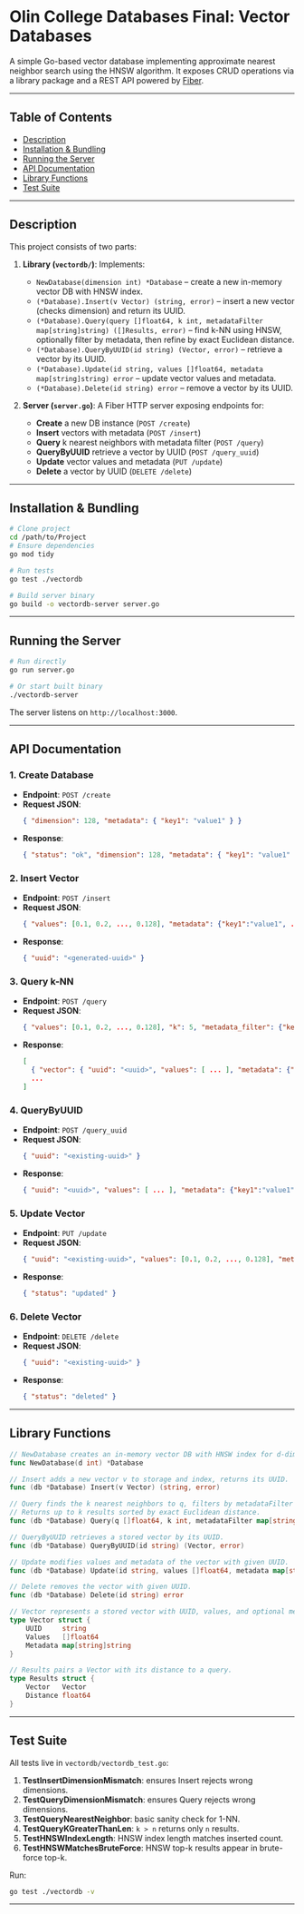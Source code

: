 # Olin College Databases Final: Vector Databases

A simple Go-based vector database implementing approximate nearest neighbor search using the HNSW algorithm. It exposes CRUD operations via a library package and a REST API powered by [Fiber](https://github.com/gofiber/fiber).

---

## Table of Contents

- [Description](#description)
- [Installation & Bundling](#installation--bundling)
- [Running the Server](#running-the-server)
- [API Documentation](#api-documentation)
- [Library Functions](#library-functions)
- [Test Suite](#test-suite)

---

## Description

This project consists of two parts:

1. **Library (`vectordb/`)**: Implements:
   - `NewDatabase(dimension int) *Database` – create a new in-memory vector DB with HNSW index.
   - `(*Database).Insert(v Vector) (string, error)` – insert a new vector (checks dimension) and return its UUID.
   - `(*Database).Query(query []float64, k int, metadataFilter map[string]string) ([]Results, error)` – find k-NN using HNSW, optionally filter by metadata, then refine by exact Euclidean distance.
   - `(*Database).QueryByUUID(id string) (Vector, error)` – retrieve a vector by its UUID.
   - `(*Database).Update(id string, values []float64, metadata map[string]string) error` – update vector values and metadata.
   - `(*Database).Delete(id string) error` – remove a vector by its UUID.

2. **Server (`server.go`)**: A Fiber HTTP server exposing endpoints for:
   - **Create** a new DB instance (`POST /create`)
   - **Insert** vectors with metadata (`POST /insert`)
   - **Query** k nearest neighbors with metadata filter (`POST /query`)
   - **QueryByUUID** retrieve a vector by UUID (`POST /query_uuid`)
   - **Update** vector values and metadata (`PUT /update`)
   - **Delete** a vector by UUID (`DELETE /delete`)

---

## Installation & Bundling

```bash
# Clone project
cd /path/to/Project
# Ensure dependencies
go mod tidy

# Run tests
go test ./vectordb

# Build server binary
go build -o vectordb-server server.go
```

---

## Running the Server

```bash
# Run directly
go run server.go

# Or start built binary
./vectordb-server
```
The server listens on `http://localhost:3000`.

---

## API Documentation

### 1. Create Database

- **Endpoint**: `POST /create`
- **Request JSON**:
  ```json
  { "dimension": 128, "metadata": { "key1": "value1" } }
  ```
- **Response**:
  ```json
  { "status": "ok", "dimension": 128, "metadata": { "key1": "value1" } }
  ```

### 2. Insert Vector

- **Endpoint**: `POST /insert`
- **Request JSON**:
  ```json
  { "values": [0.1, 0.2, ..., 0.128], "metadata": {"key1":"value1", ...} }
  ```
- **Response**:
  ```json
  { "uuid": "<generated-uuid>" }
  ```

### 3. Query k-NN

- **Endpoint**: `POST /query`
- **Request JSON**:
  ```json
  { "values": [0.1, 0.2, ..., 0.128], "k": 5, "metadata_filter": {"key1":"value1"} }
  ```
- **Response**:
  ```json
  [
    { "vector": { "uuid": "<uuid>", "values": [ ... ], "metadata": {"key1":"value1"} }, "distance": 0.123 },
    ...
  ]
  ```

### 4. QueryByUUID

- **Endpoint**: `POST /query_uuid`
- **Request JSON**:
  ```json
  { "uuid": "<existing-uuid>" }
  ```
- **Response**:
  ```json
  { "uuid": "<uuid>", "values": [ ... ], "metadata": {"key1":"value1"} }
  ```

### 5. Update Vector

- **Endpoint**: `PUT /update`
- **Request JSON**:
  ```json
  { "uuid": "<existing-uuid>", "values": [0.1, 0.2, ..., 0.128], "metadata": {"key1":"value1", ...} }
  ```
- **Response**:
  ```json
  { "status": "updated" }
  ```

### 6. Delete Vector

- **Endpoint**: `DELETE /delete`
- **Request JSON**:
  ```json
  { "uuid": "<existing-uuid>" }
  ```
- **Response**:
  ```json
  { "status": "deleted" }
  ```

---

## Library Functions

```go
// NewDatabase creates an in-memory vector DB with HNSW index for d-dimension.
func NewDatabase(d int) *Database

// Insert adds a new vector v to storage and index, returns its UUID.
func (db *Database) Insert(v Vector) (string, error)

// Query finds the k nearest neighbors to q, filters by metadataFilter if provided.
// Returns up to k results sorted by exact Euclidean distance.
func (db *Database) Query(q []float64, k int, metadataFilter map[string]string) ([]Results, error)

// QueryByUUID retrieves a stored vector by its UUID.
func (db *Database) QueryByUUID(id string) (Vector, error)

// Update modifies values and metadata of the vector with given UUID.
func (db *Database) Update(id string, values []float64, metadata map[string]string) error

// Delete removes the vector with given UUID.
func (db *Database) Delete(id string) error

// Vector represents a stored vector with UUID, values, and optional metadata.
type Vector struct {
    UUID     string
    Values   []float64
    Metadata map[string]string
}

// Results pairs a Vector with its distance to a query.
type Results struct {
    Vector   Vector
    Distance float64
}
```

---

## Test Suite

All tests live in `vectordb/vectordb_test.go`:

1. **TestInsertDimensionMismatch**: ensures Insert rejects wrong dimensions.
2. **TestQueryDimensionMismatch**: ensures Query rejects wrong dimensions.
3. **TestQueryNearestNeighbor**: basic sanity check for 1-NN.
4. **TestQueryKGreaterThanLen**: `k > n` returns only `n` results.
5. **TestHNSWIndexLength**: HNSW index length matches inserted count.
6. **TestHNSWMatchesBruteForce**: HNSW top-k results appear in brute-force top-k.

Run:
```bash
go test ./vectordb -v
```

---
